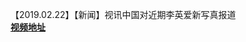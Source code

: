 【2019.02.22】【新闻】视讯中国对近期李英爱新写真报道      
**[视频地址](http://t.cn/EfLnh8l?m=4342646648761323&u=6493535909)**